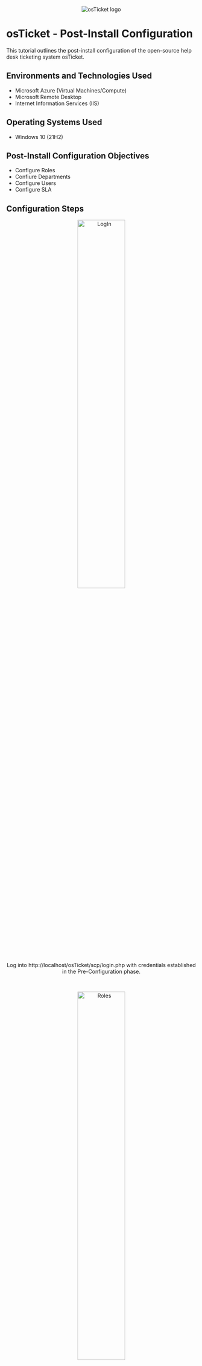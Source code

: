 <p align="center">
<img src="https://i.imgur.com/Clzj7Xs.png" alt="osTicket logo"/>
</p>

<h1>osTicket - Post-Install Configuration</h1>
This tutorial outlines the post-install configuration of the open-source help desk ticketing system osTicket.<br />


<h2>Environments and Technologies Used</h2>

- Microsoft Azure (Virtual Machines/Compute)
- Microsoft Remote Desktop
- Internet Information Services (IIS)

<h2>Operating Systems Used </h2>

- Windows 10</b> (21H2)

<h2>Post-Install Configuration Objectives</h2>

- Configure Roles
- Confiure Departments
- Configure Users
- Configure SLA

<h2>Configuration Steps</h2>

<p align="center">
<img src="https://i.imgur.com/OVVVtdx.png" height="50%" width="50%" alt="LogIn"/>
</p>
<p align="center"> Log into http://localhost/osTicket/scp/login.php with credentials established in the Pre-Configuration phase. 
</p>
<br />

<p align="center">
<img src="https://i.imgur.com/xlq2lO0.png" height="50%" width="50%" alt="Roles"/>
</p>
<p> In the Agent Panel, select Roles. Click Add New Role. In the Definition section, type "Supreme Admin". In the Permissions, select all options, then click Add Role. 
</p>
<br />

<p align="center">
<img src="https://i.imgur.com/OFIRJ57.png" height="50%" width="50%" alt="Departments"/>
</p>
<p align="center"> In the Agent Panel, select Departments. Click Add New Department. Name it "System Administrators" and click Create. 
</p>
<br />

<p align="center">
<img src="https://i.imgur.com/VlCGbFA.png" height="50%" width="50%" alt="Teams"/>
</p>
<p align="center"> In the Agent Panel, select Teams. Click Add Team. Add "Level II Support." Click Create. 
</p>
<br />

<p align="center">
<img src="https://i.imgur.com/XklQWRU.png" height="50%" width="50%" alt="User Access"/>
</p>
<p align="center"> In the Agent Panel, select Settings, then Users. Check the box for Require registration and login to create tickets. Save.
</p>
<br />

<p align="center">
<img src="https://i.imgur.com/SZoYNFe.png" height="50%" width="50%" alt=""/>
</p>
<p> In the Agent Panel, select the Agent tab. Click on Add New Agent. In the Account tab, add Agent's name, e-mail, and user name. (Jane Doe, jane_admin@helper.com, jane_admin.) Unselect the Send the agent a password reset email, and Unselect Require password change at next login. Add password. In the Status and Settings section, check Administrator. 
</p>
<br />

<p align="center">
<img src="https://i.imgur.com/FyuVTK9.png" height="50%" width="50%" alt="Access Tab"/>
</p>
<p align="center"> In the Access tab, select Primary Department as System Administrators. Select role as Supreme Admin. 
</p>
<br />

<p align="center">
<img src="https://i.imgur.com/FUu6qCV.png" height="50%" width="50%" alt="Permissions Tab"/>
</p>
<p> In the Permission tab, go through each of the multiple tabs and select all options. (Jane Doe is an administrator.) For other agent's select options accordingly.  
</p>
<br />

<p align="center">
<img src="https://i.imgur.com/AWyWwMi.png" height="50%" width="50%" alt="Teams Tab"/>
</p>
<p> In the Teams Tab, select a team such as Level I or add teams. Add Level II Support. Click create. 
</p>
<br />

<p align="center">
<img src="https://i.imgur.com/Dk9c1Zt.png" height="50%" width="50%" alt="John Doe"/>
</p>
<p align="center"> Following the previous methods, create an administrator named John Doe. 
</p>
<br />

<p align="center">
<img src="https://i.imgur.com/b3CmDL6.png" height="50%" width="50%" alt="User Karen"/>
</p>
<p align="center"> Log into the osTicket as jane_admin. In the Admin Panel, select Users and Add New User (Karen Hart; karen@clueless.com) 
</p>
<br />

<p align="center">
<img src="https://i.imgur.com/lujmJO3.png" height="50%" width="50%" alt="Register"/>
</p>
<p> While in the newly created user for Karen Hart, select Register. Select the option to add a password. 
</p>
<br />

<p align="center">
<img src="" height="50%" width="50%" alt=""/>
</p>
<p>
Description
</p>
<br />

<p align="center">
<img src="" height="50%" width="50%" alt=""/>
</p>
<p>
Description
</p>
<br />

<p align="center">
<img src="" height="50%" width="50%" alt=""/>
</p>
<p>
Description
</p>
<br />

<p align="center">
<img src="" height="50%" width="50%" alt=""/>
</p>
<p>
Description
</p>
<br />
